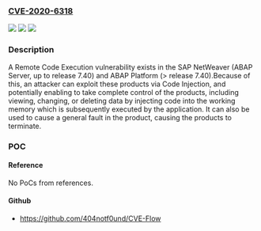 ### [CVE-2020-6318](https://cve.mitre.org/cgi-bin/cvename.cgi?name=CVE-2020-6318)
![](https://img.shields.io/static/v1?label=Product&message=SAP%20NetWeaver%20(ABAP%20Server)%20and%20ABAP%20Platform&color=blue)
![](https://img.shields.io/static/v1?label=Version&message=%3C700%20&color=brighgreen)
![](https://img.shields.io/static/v1?label=Vulnerability&message=Code%20Injection&color=brighgreen)

### Description

A Remote Code Execution vulnerability exists in the SAP NetWeaver (ABAP Server, up to release 7.40) and ABAP Platform (> release 7.40).Because of this, an attacker can exploit these products via Code Injection, and potentially enabling to take complete control of the products, including viewing, changing, or deleting data by injecting code into the working memory which is subsequently executed by the application. It can also be used to cause a general fault in the product, causing the products to terminate.

### POC

#### Reference
No PoCs from references.

#### Github
- https://github.com/404notf0und/CVE-Flow

